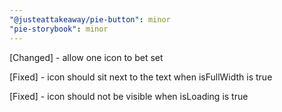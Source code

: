 ```yaml
---
"@justeattakeaway/pie-button": minor
"pie-storybook": minor
---
```

[Changed] - allow one icon to bet set

[Fixed] - icon should sit next to the text when isFullWidth is true

[Fixed] - icon should not be visible when isLoading is true
